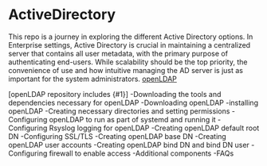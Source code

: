 # ActiveDirectory


This repo is a journey in exploring the different Active Directory options. In Enterprise settings, Active Directory is crucial in maintaining a centralized server
that contains all user metadata, with the primary purpose of authenticating end-users. While scalability should be the top priority, the convenience of use and how intuitive managing the AD server is just
as important for the system administrators.
[openLDAP](#1)






[openLDAP repository includes {#1}]
-Downloading the tools and dependencies necessary for openLDAP
-Downloading openLDAP
-installing openLDAP
-Creating necessary directories and setting permissions
-Configuring openLDAP to run as part of systemd and running it
-Configuring Rsyslog logging for openLDAP
-Creating openLDAP default root DN
-Configuring SSL/TLS
-Creating openLDAP base DN
-Creating openLDAP user accounts
-Creating openLDAP bind DN and bind DN user
-Configuring firewall to enable access
-Additional components
-FAQs 




